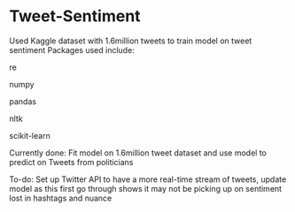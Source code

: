 # Tweet-Sentiment

Used Kaggle dataset with 1.6million tweets to train model on tweet sentiment
Packages used include: 

re

numpy

pandas

nltk

scikit-learn

Currently done: Fit model on 1.6million tweet dataset and use model to predict on Tweets from politicians

To-do: Set up Twitter API to have a more real-time stream of tweets, update model as this first go through shows it may not be picking up on sentiment lost in hashtags and nuance

